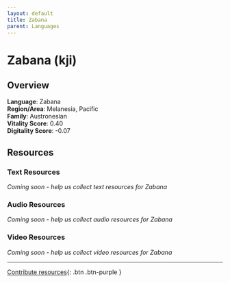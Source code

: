 ```yaml
---
layout: default
title: Zabana
parent: Languages
---
```


# Zabana (kji)

## Overview

**Language**: Zabana  
**Region/Area**: Melanesia, Pacific  
**Family**: Austronesian  
**Vitality Score**: 0.40  
**Digitality Score**: -0.07  

## Resources

### Text Resources
*Coming soon - help us collect text resources for Zabana*

### Audio Resources
*Coming soon - help us collect audio resources for Zabana*

### Video Resources
*Coming soon - help us collect video resources for Zabana*

---

[Contribute resources](https://fairtrain.github.io/){: .btn .btn-purple }
